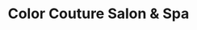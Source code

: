 ---
title: "Color Couture Salon & Spa"
url: /flanders/color-couture-salon-and-spa/
shop: hairdresser
---